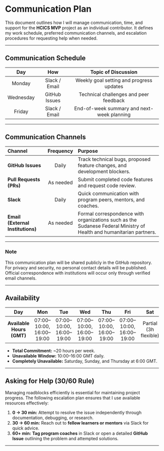 # Communication Plan

This document outlines how I will manage communication, time, and support for
the **HCICS MVP** project as an individual contributor.
It defines my work schedule, preferred communication channels, and escalation
procedures for requesting help when needed.

---

## Communication Schedule

| Day | How | Topic of Discussion |
| :---: | :---: | :---: |
| Monday | Slack / Email | Weekly goal setting and progress updates |
| Wednesday | GitHub Issues | Technical challenges and peer feedback |
| Friday | Slack / Email | End-of-week summary and next-week planning |

---

## Communication Channels

| Channel | Frequency | Purpose |
| :--- | :---: | :--- |
| **GitHub Issues** | Daily | Track technical bugs, proposed feature changes, and development blockers. |
| **Pull Requests (PRs)** | As needed | Submit completed code features and request code review. |
| **Slack** | Daily | Quick communication with program peers, mentors, and coaches. |
| **Email (External Institutions)** | As needed | Formal correspondence with organizations such as the Sudanese Federal Ministry of Health and humanitarian partners. |

---

### Note

This communication plan will be shared publicly in the GitHub repository.
For privacy and security, no personal contact details will be published.
Official correspondence with institutions will occur only through verified
email channels.

---

## Availability

| Day | Mon | Tue | Wed | Thu | Fri | Sat | Sun |
| :---: | :---: | :---: | :---: | :---: | :---: | :---: | :---: |
| **Available Hours (GMT)** | 07:00–10:00, 16:00–19:00 | 07:00–10:00, 16:00–19:00 | 07:00–10:00, 16:00–19:00 | 07:00–10:00, 16:00–19:00 | 07:00–10:00, 16:00–19:00 | Partial (3h flexible) | Partial (2h flexible) |

- **Total Commitment:** ~20 hours per week.
- **Unavailable Window:** 10:00–16:00 GMT daily.
- **Completely Unavailable:** Saturday, Sunday, and Thursday at 6:00 GMT.

---

## Asking for Help (30/60 Rule)

Managing roadblocks efficiently is essential for maintaining project progress.
The following escalation plan ensures that I use available resources
effectively:

1. **0 → 30 min:** Attempt to resolve the issue independently through
documentation, debugging, or research.
2. **30 → 60 min:** Reach out to **fellow learners or mentors** via Slack for
quick advice.
3. **60+ min:** **Tag program coaches** in Slack or open a detailed
**GitHub Issue** outlining the problem and attempted solutions.

---

